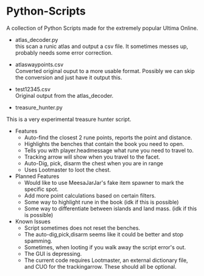 # Python-Scripts
A collection of Python Scripts made for the extremely popular Ultima Online.


* atlas_decoder.py  
this scan a runic atlas and output a csv file. It sometimes messes up, probably needs some error correction.


* atlaswaypoints.csv  
Converted original ouput to a more usable format. Possibly we can skip the conversion and just have it output this.


* test12345.csv  
Original output from the atlas_decoder.


* treasure_hunter.py  

This is a very experimental treasure hunter script.
 - Features
      -  Auto-find the closest 2 rune points, reports the point and distance.
      -  Highlights the benches that contain the book you need to open.
      -  Tells you with player.headmessage what rune you need to travel to.
      -  Tracking arrow will show when you travel to the facet.
      -  Auto-Dig, pick, disarm the chest when you are in range
      -  Uses Lootmaster to loot the chest.
 -  Planned Features
      - Would like to use MeesaJarJar's fake item spawner to mark the specific spot.
      - Add more point calculations based on certain filters.
      - Some way to highlight rune in the book (idk if this is possible)
      - Some way to differentiate between islands and land mass. (idk if this is possible)
 - Known Issues
      - Script sometimes does not reset the benches.
      - The auto-dig,pick,disarm seems like it could be better and stop spamming.
      - Sometimes, when looting if you walk away the script error's out.
      - The GUI is depressing.
      - The current code requires Lootmaster, an external dictionary file, and CUO for the trackingarrow. These should all be optional.
      
        
